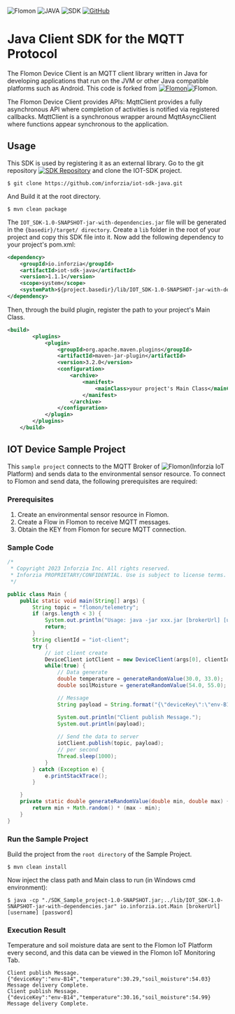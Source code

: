 ![Flomon](https://img.shields.io/badge/FLOMON-blue)
![JAVA](https://img.shields.io/badge/JAVA-green) 
![SDK](https://img.shields.io/badge/SDK-black)
[![GitHub](https://img.shields.io/badge/license-EPL--1.0-FF0033.svg)](https://github.com/inforzia/mqtt.java-sdk/LICENSE)
# Java Client SDK for the MQTT Protocol

The Flomon Device Client is an MQTT client library written in Java for developing applications that run on the JVM or other Java compatible platforms such as Android.
This code is forked from [![Flomon](https://img.shields.io/badge/Paho-Project-blue)](https://github.com/orgs/eclipse/repositories?q=java+mqtt&type=all&language=&sort=)![Flomon](https://img.shields.io/badge/version-1.2.5-blue).

The Flomon Device Client provides APIs: MqttClient provides a fully asynchronous API where completion of activities is notified via registered callbacks. MqttClient is a synchronous wrapper around MqttAsyncClient where functions appear synchronous to the application.

## Usage
This SDK is used by registering it as an external library. 
Go to the git repository [![SDK Repository](https://img.shields.io/badge/Inforzia%20SDK-Repo-green)](https://github.com/inforzia/mqtt.java-sdk) and clone the IOT-SDK project. 
```less
$ git clone https://github.com/inforzia/iot-sdk-java.git
```
And Build it at the root directory.
```less
$ mvn clean package
```
The `IOT_SDK-1.0-SNAPSHOT-jar-with-dependencies.jar` file will be generated in the `{basedir}/target/ directory`. Create a `lib` folder in the root of your project and copy this SDK file into it.
Now add the following dependency to your project's pom.xml:

```xml
<dependency>
    <groupId>io.inforzia</groupId>
    <artifactId>iot-sdk-java</artifactId>
    <version>1.1.1</version>
    <scope>system</scope>
    <systemPath>${project.basedir}/lib/IOT_SDK-1.0-SNAPSHOT-jar-with-dependencies.jar</systemPath>
</dependency>
```

Then, through the build plugin, register the path to your project's Main Class.

```xml
<build>
        <plugins>
            <plugin>
                <groupId>org.apache.maven.plugins</groupId>
                <artifactId>maven-jar-plugin</artifactId>
                <version>3.2.0</version>
                <configuration>
                    <archive>
                        <manifest>
                            <mainClass>your project's Main Class</mainClass>
                        </manifest>
                    </archive>
                </configuration>
            </plugin>
        </plugins>
    </build>
```

## IOT Device Sample Project
This `sample project` connects to the MQTT Broker of ![Flomon](https://img.shields.io/badge/Flomon-8A2BE2)(Inforzia IoT Platform) and sends data to the environmental sensor resource. To connect to Flomon and send data, the following prerequisites are required:

### Prerequisites

1. Create an environmental sensor resource in Flomon.
2. Create a Flow in Flomon to receive MQTT messages.
3. Obtain the KEY from Flomon for secure MQTT connection.

### Sample Code
```java
/*
 * Copyright 2023 Inforzia Inc. All rights reserved.
 * Inforzia PROPRIETARY/CONFIDENTIAL. Use is subject to license terms.
 */

public class Main {
    public static void main(String[] args) {
        String topic = "flomon/telemetry";
        if (args.length < 3) {
            System.out.println("Usage: java -jar xxx.jar [brokerUrl] [username] [password]");
            return;
        }
        String clientId = "iot-client";
        try {
            // iot client create
            DeviceClient iotClient = new DeviceClient(args[0], clientId, args[1], args[2]);
            while(true) {
                // Data generate
                double temperature = generateRandomValue(30.0, 33.0);
                double soilMoisture = generateRandomValue(54.0, 55.0);

                // Message
                String payload = String.format("{\"deviceKey\":\"env-B14\",\"temperature\":%.2f,\"soil_moisture\":%.2f}", temperature, soilMoisture);

                System.out.println("Client publish Message.");
                System.out.println(payload);
                
                // Send the data to server
                iotClient.publish(topic, payload);
                // per second
                Thread.sleep(1000);
            }
        } catch (Exception e) {
            e.printStackTrace();
        }

    }
    private static double generateRandomValue(double min, double max) {
        return min + Math.random() * (max - min);
    }
}
```
### Run the Sample Project

Build the project from the `root directory` of the Sample Project.
```less
$ mvn clean install
```
Now inject the class path and Main class to run (in Windows cmd environment):

```less
$ java -cp "./SDK_Sample_project-1.0-SNAPSHOT.jar;../lib/IOT_SDK-1.0-SNAPSHOT-jar-with-dependencies.jar" io.inforzia.iot.Main [brokerUrl] [username] [password]
```

### Execution Result
Temperature and soil moisture data are sent to the Flomon IoT Platform every second, and this data can be viewed in the Flomon IoT Monitoring Tab.
```shell
Client publish Message.
{"deviceKey":"env-B14","temperature":30.29,"soil_moisture":54.03}
Message delivery Complete.
Client publish Message.
{"deviceKey":"env-B14","temperature":30.16,"soil_moisture":54.99}
Message delivery Complete.
```
